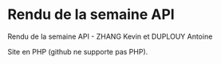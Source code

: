 # Rendu de la semaine API

Rendu de la semaine API - ZHANG Kevin et DUPLOUY Antoine

Site en PHP (github ne supporte pas PHP).
